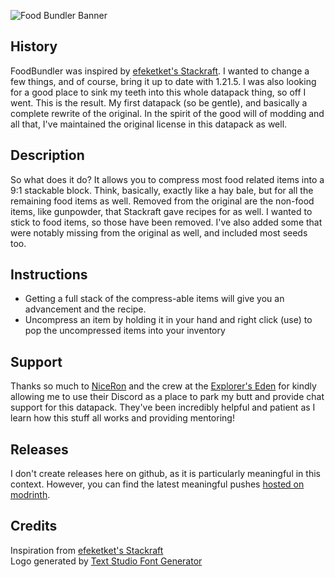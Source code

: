 ![Food Bundler Banner](https://cdn.modrinth.com/data/cached_images/ee2a4924985cf467254013057b89e792cf69a10a.png)
## History
FoodBundler was inspired by [efeketket's Stackraft](https://modrinth.com/datapack/stackraft). I wanted to change a few things, and of course, bring it up to date with 1.21.5. I was also looking for a good place to sink my teeth into this whole datapack thing, so off I went. This is the result. My first datapack (so be gentle), and basically a complete rewrite of the original. In the spirit of the good will of modding and all that, I've maintained the original license in this datapack as well.
## Description
So what does it do? It allows you to compress most food related items into a 9:1 stackable block. Think, basically, exactly like a hay bale, but for all the remaining food items as well. Removed from the original are the non-food items, like gunpowder, that Stackraft gave recipes for as well. I wanted to stick to food items, so those have been removed. I've also added some that were notably missing from the original as well, and included most seeds too.
## Instructions
- Getting a full stack of the compress-able items will give you an advancement and the recipe.
- Uncompress an item by holding it in your hand and right click (use) to pop the uncompressed items into your inventory
## Support
Thanks so much to [NiceRon](https://modrinth.com/user/NiceRon) and the crew at the [Explorer's Eden](https://modrinth.com/organization/explorers-eden) for kindly allowing me to use their Discord as a place to park my butt and provide chat support for this datapack. They've been incredibly helpful and patient as I learn how this stuff all works and providing mentoring!

## Releases
I don't create releases here on github, as it is particularly meaningful in this context. However, you can find the latest meaningful pushes [hosted on modrinth](https://modrinth.com/datapack/foodbundler). 

## Credits
Inspiration from [efeketket's Stackraft](https://modrinth.com/datapack/stackraft)<br/>
Logo generated by [Text Studio Font Generator](https://www.textstudio.com/)